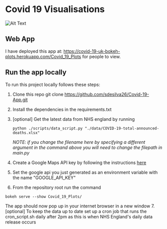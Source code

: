 # Covid 19 Visualisations

![Alt Text](covid-19-web-app-demo-2.gif)

## Web App

I have deployed this app at: https://covid-19-uk-bokeh-plots.herokuapp.com/Covid_19_Plots for
 people to view.

## Run the app locally

To run this project locally follows these steps:

1. Clone this repo git clone https://github.com/sdesilva26/Covid-19-App.git
2. Install the dependencies in the requirements.txt
3. [optional] Get the latest data from NHS england by running
    ``` 
    python ./scripts/data_script.py "./data/COVID-19-total-announced-deaths.xlsx"
    ```
     *NOTE: if you change the filename here by specifying a different argument in the command above
    you will need to change the filepath in main.py*

4. Create a Google Maps API key by following the instructions [here](https://developers.google.com/maps/documentation/javascript/get-api-key)
5. Set the google api you just generated as an environment variable with the name "GOOGLE_API_KEY"
6. From the repository root run the command
``` 
bokeh serve --show Covid_19_Plots/
```
The app should now pop up in your internet browser in a new window
7. [optional] To keep the data up to date set up a cron job that runs the cron_script.sh daily
 after 2pm as this is when NHS England's daily data release occurs 




